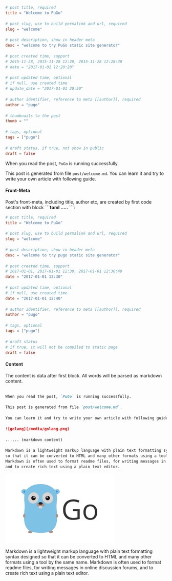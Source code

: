 ```toml
# post title, required
title = "Welcome to PuGo"

# post slug, use to build permalink and url, required
slug = "welcome"

# post description, show in header meta
desc = "welcome to try PuGo static site generator"

# post created time, support
# 2015-11-28, 2015-11-28 12:28, 2015-11-28 12:28:38
# date = "2017-01-01 12:20:20"

# post updated time, optional
# if null, use created time
# update_date = "2017-01-01 20:50"

# author identifier, reference to meta [[author]], required
author = "pugo"

# thumbnails to the post
thumb = ""

# tags, optional
tags = ["pugo"]

# draft status, if true, not show in public
draft = false
```

When you read the post, `PuGo` is running successfully.

This post is generated from file `post/welcome.md`. You can learn it and try to write your own article with following guide.

#### Front-Meta

Post's front-meta, including title, author etc, are created by first code section with block **\`\`\`toml ..... \`\`\`**:

```toml
# post title, required
title = "Welcome to PuGo"

# post slug, use to build permalink and url, required
slug = "welcome"

# post description, show in header meta
desc = "welcome to try pugo static site generator"

# post created time, support
# 2017-01-01, 2017-01-01 12:30, 2017-01-01 12:30:40
date = "2017-01-01 12:30"

# post updated time, optional
# if null, use created time
date = "2017-01-01 12:40"

# author identifier, reference to meta [[author]], required
author = "pugo"

# tags, optional
tags = ["pugo"]

# draft status
# if true, it will not be compiled to static page
draft = false
```

#### Content

The content is data after first block. All words will be parsed as markdown content.

```markdown

When you read the post, `PuGo` is running successfully.

This post is generated from file `post/welcome.md`. 

You can learn it and try to write your own article with following guide.

![golang](/media/golang.png)

...... (markdown content)

Markdown is a lightweight markup language with plain text formatting syntax designed
so that it can be converted to HTML and many other formats using a tool by the same name.
Markdown is often used to format readme files, for writing messages in online discussion forums,
and to create rich text using a plain text editor.

```

![golang](/media/golang.png)

Markdown is a lightweight markup language with plain text formatting syntax designed
so that it can be converted to HTML and many other formats using a tool by the same name.
Markdown is often used to format readme files, for writing messages in online discussion forums,
and to create rich text using a plain text editor.
